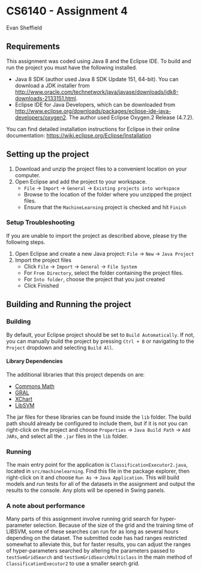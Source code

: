 # CS6140 - Assignment 4

Evan Sheffield

## Requirements

This assignment was coded using Java 8 and the Eclipse IDE. To build
and run the project you must have the following installed.

- Java 8 SDK (author used Java 8 SDK Update 151, 64-bit). You can download
a JDK installer from http://www.oracle.com/technetwork/java/javase/downloads/jdk8-downloads-2133151.html.
- Eclipse IDE for Java Developers, which can be downloaded from http://www.eclipse.org/downloads/packages/eclipse-ide-java-developers/oxygen2. The author used Eclipse Oxygen.2 Release (4.7.2).

You can find detailed installation instructions for Eclipse in their online
documentation: https://wiki.eclipse.org/Eclipse/Installation

## Setting up the project

1. Download and unzip the project files to a convenient location on your computer.
2. Open Eclipse and add the project to your workspace.
	- `File` -> `Import` -> `General` -> `Existing projects into workspace`
	- Browse to the location of the folder where you unzipped the project files.
	- Ensure that the `MachineLearning` project is checked and hit `Finish`

### Setup Troubleshooting

If you are unable to import the project as described above, please try the
following steps.

1. Open Eclipse and create a new Java project: `File` -> `New` -> `Java Project`
2. Import the project files
	- Click `File` -> `Import` -> `General` -> `File System`
	- For `From Directory`, select the folder containing the project files.
	- For `Into folder`, choose the project that you just created
	- Click Finished

## Building and Running the project

### Building

By default, your Eclipse project should be set to `Build Automatically`. If not,
you can manually build the project by pressing `Ctrl + B` or navigating to the
`Project` dropdown and selecting `Build All`.

#### Library Dependencies

The additional libraries that this project depends on are:

- [Commons Math](http://commons.apache.org/proper/commons-math/)
- [GRAL](https://github.com/eseifert/gral)
- [XChart](https://github.com/timmolter/xchart)
- [LibSVM](https://www.csie.ntu.edu.tw/~cjlin/libsvm/)

The jar files for these libraries can be found inside the `lib` folder. The build path
should already be configured to include them, but if it is not you can right-click
on the project and choose `Properties` -> `Java Build Path` -> `Add JARs`, and select
all the `.jar` files in the `lib` folder.

### Running

The main entry point for the application is `ClassificationExecutor2.java`, located in `src/machinelearning`.
Find this file in the package explorer, then right-click on it and choose
`Run As` -> `Java Application`. This will build models and run tests for all of the datasets
in the assignment and output the results to the console. Any plots will be opened in Swing panels.

### A note about performance

Many parts of this assignment involve running grid search for hyper-parameter selection.
Because of the size of the grid and the training time of LIBSVM, some of these searches can
run for as long as several hours depending on the dataset. The submitted code has had ranges
restricted somewhat to alleviate this, but for faster results, you can adjust
the ranges of hyper-parameters searched by altering the parameters passed to `testSvmGridSearch`
and `testSvmGridSearchMulticlass` in the main method of `ClassificationExecutor2`
to use a smaller search grid.
